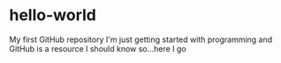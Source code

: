 # hello-world
My first GitHub repository
I'm just getting started with programming and GitHub is a resource I should know so...here I go
